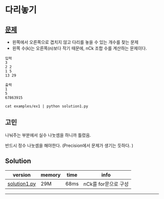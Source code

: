 # 다리놓기 


## [문제](https://www.acmicpc.net/problem/1010) 

* 왼쪽에서 오른쪽으로 겹치지 않고 다리를 놓을 수 있는 개수를 찾는 문제
* 왼쪽 수(k)는 오른쪽(n)보다 작기 때문에, nCk 조합 수를 계산하는 문제이다. 



```
입력   
3
2 2
1 5
13 29

출력   
1
5
67863915

cat examples/ex1 | python solution1.py
```

## 고민

나눠주는 부분에서 실수 나눗셈을 하니까 틀렸음. 

반드시 정수 나눗셈을 해야한다. (Precision에서 문제가 생기는 듯하다. )

## Solution 

|version|memory|time|info|
|---|---|---|---|
|[solution1.py](solution1.py)|29M|68ms|nCk를 for문으로 구성|

---

